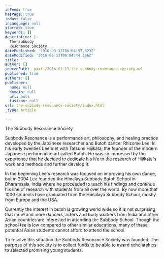 ```yaml
---
inFeed: true
hasPage: true
inNav: false
inLanguage: null
starred: true
keywords: []
description: |-
  The Subbody
  Resonance Society
datePublished: '2016-03-13T06:04:57.323Z'
dateModified: '2016-03-13T06:04:44.396Z'
title: ''
author: []
sourcePath: _posts/2016-03-13-the-subbody-resonance-society.md
published: true
authors: []
publisher:
  name: null
  domain: null
  url: null
  favicon: null
url: the-subbody-resonance-society/index.html
_type: Article

---
```

The Subbody
Resonance Society

Subbody Resonance is
a performance art, philosophy, and healing practice developed by the
Japanese researcher and Butoh dancer Rhizome Lee. In his early
twenties Lee met with Tatsumi Hijikata, the founder of the modern
Japanese performance art called Butoh. He was so impressed by the
experience that he decided to dedicate his life to the research of
Hijikata's work and methods and further develop it.

In the beginning
Lee's research was focused on improving his own dance, but in 2004
Lee founded the Himalaya Subbody Butoh School in Dharamsala, India
where he proceeded to teach his findings and continue his line of
research with students from all over the world. By now more that 1000
students have graduated from the Himalaya Subbody School, mostly from
Europe and the USA.

Currently the
interest in butoh is growing world wide so it is not surprising that
more and more dancers, actors and body workers from India and other
Asian countries are interested in attending the Subbody School.
Though the school fee is low compared to other similar educations,
many of these potential Asian students cannot afford to attend the
school.

To resolve this
situation the Subbody Resonance Society was founded. The purpose of
this society is to collect funds to be able to award scholarships to
selected promising young students.